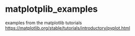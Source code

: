 # matplotplib_examples
examples from the matplotlib tutorials
https://matplotlib.org/stable/tutorials/introductory/pyplot.html
